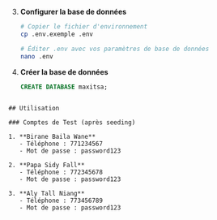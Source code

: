 
3. **Configurer la base de données**
   ```bash
   # Copier le fichier d'environnement
   cp .env.exemple .env
   
   # Éditer .env avec vos paramètres de base de données
   nano .env
   ```

4. **Créer la base de données**
   ```sql
   CREATE DATABASE maxitsa;
   ```
```

## Utilisation

### Comptes de Test (après seeding)

1. **Birane Baila Wane**
   - Téléphone : 771234567
   - Mot de passe : password123

2. **Papa Sidy Fall**
   - Téléphone : 772345678
   - Mot de passe : password123

3. **Aly Tall Niang**
   - Téléphone : 773456789
   - Mot de passe : password123
